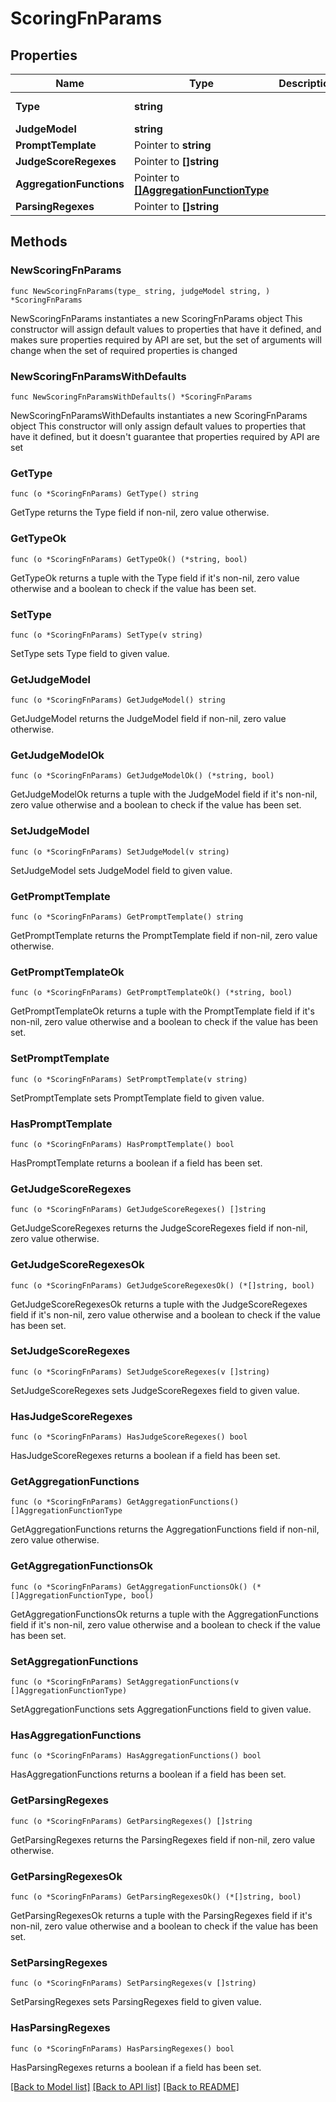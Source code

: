 # ScoringFnParams

## Properties

Name | Type | Description | Notes
------------ | ------------- | ------------- | -------------
**Type** | **string** |  | [default to "llm_as_judge"]
**JudgeModel** | **string** |  | 
**PromptTemplate** | Pointer to **string** |  | [optional] 
**JudgeScoreRegexes** | Pointer to **[]string** |  | [optional] 
**AggregationFunctions** | Pointer to [**[]AggregationFunctionType**](AggregationFunctionType.md) |  | [optional] 
**ParsingRegexes** | Pointer to **[]string** |  | [optional] 

## Methods

### NewScoringFnParams

`func NewScoringFnParams(type_ string, judgeModel string, ) *ScoringFnParams`

NewScoringFnParams instantiates a new ScoringFnParams object
This constructor will assign default values to properties that have it defined,
and makes sure properties required by API are set, but the set of arguments
will change when the set of required properties is changed

### NewScoringFnParamsWithDefaults

`func NewScoringFnParamsWithDefaults() *ScoringFnParams`

NewScoringFnParamsWithDefaults instantiates a new ScoringFnParams object
This constructor will only assign default values to properties that have it defined,
but it doesn't guarantee that properties required by API are set

### GetType

`func (o *ScoringFnParams) GetType() string`

GetType returns the Type field if non-nil, zero value otherwise.

### GetTypeOk

`func (o *ScoringFnParams) GetTypeOk() (*string, bool)`

GetTypeOk returns a tuple with the Type field if it's non-nil, zero value otherwise
and a boolean to check if the value has been set.

### SetType

`func (o *ScoringFnParams) SetType(v string)`

SetType sets Type field to given value.


### GetJudgeModel

`func (o *ScoringFnParams) GetJudgeModel() string`

GetJudgeModel returns the JudgeModel field if non-nil, zero value otherwise.

### GetJudgeModelOk

`func (o *ScoringFnParams) GetJudgeModelOk() (*string, bool)`

GetJudgeModelOk returns a tuple with the JudgeModel field if it's non-nil, zero value otherwise
and a boolean to check if the value has been set.

### SetJudgeModel

`func (o *ScoringFnParams) SetJudgeModel(v string)`

SetJudgeModel sets JudgeModel field to given value.


### GetPromptTemplate

`func (o *ScoringFnParams) GetPromptTemplate() string`

GetPromptTemplate returns the PromptTemplate field if non-nil, zero value otherwise.

### GetPromptTemplateOk

`func (o *ScoringFnParams) GetPromptTemplateOk() (*string, bool)`

GetPromptTemplateOk returns a tuple with the PromptTemplate field if it's non-nil, zero value otherwise
and a boolean to check if the value has been set.

### SetPromptTemplate

`func (o *ScoringFnParams) SetPromptTemplate(v string)`

SetPromptTemplate sets PromptTemplate field to given value.

### HasPromptTemplate

`func (o *ScoringFnParams) HasPromptTemplate() bool`

HasPromptTemplate returns a boolean if a field has been set.

### GetJudgeScoreRegexes

`func (o *ScoringFnParams) GetJudgeScoreRegexes() []string`

GetJudgeScoreRegexes returns the JudgeScoreRegexes field if non-nil, zero value otherwise.

### GetJudgeScoreRegexesOk

`func (o *ScoringFnParams) GetJudgeScoreRegexesOk() (*[]string, bool)`

GetJudgeScoreRegexesOk returns a tuple with the JudgeScoreRegexes field if it's non-nil, zero value otherwise
and a boolean to check if the value has been set.

### SetJudgeScoreRegexes

`func (o *ScoringFnParams) SetJudgeScoreRegexes(v []string)`

SetJudgeScoreRegexes sets JudgeScoreRegexes field to given value.

### HasJudgeScoreRegexes

`func (o *ScoringFnParams) HasJudgeScoreRegexes() bool`

HasJudgeScoreRegexes returns a boolean if a field has been set.

### GetAggregationFunctions

`func (o *ScoringFnParams) GetAggregationFunctions() []AggregationFunctionType`

GetAggregationFunctions returns the AggregationFunctions field if non-nil, zero value otherwise.

### GetAggregationFunctionsOk

`func (o *ScoringFnParams) GetAggregationFunctionsOk() (*[]AggregationFunctionType, bool)`

GetAggregationFunctionsOk returns a tuple with the AggregationFunctions field if it's non-nil, zero value otherwise
and a boolean to check if the value has been set.

### SetAggregationFunctions

`func (o *ScoringFnParams) SetAggregationFunctions(v []AggregationFunctionType)`

SetAggregationFunctions sets AggregationFunctions field to given value.

### HasAggregationFunctions

`func (o *ScoringFnParams) HasAggregationFunctions() bool`

HasAggregationFunctions returns a boolean if a field has been set.

### GetParsingRegexes

`func (o *ScoringFnParams) GetParsingRegexes() []string`

GetParsingRegexes returns the ParsingRegexes field if non-nil, zero value otherwise.

### GetParsingRegexesOk

`func (o *ScoringFnParams) GetParsingRegexesOk() (*[]string, bool)`

GetParsingRegexesOk returns a tuple with the ParsingRegexes field if it's non-nil, zero value otherwise
and a boolean to check if the value has been set.

### SetParsingRegexes

`func (o *ScoringFnParams) SetParsingRegexes(v []string)`

SetParsingRegexes sets ParsingRegexes field to given value.

### HasParsingRegexes

`func (o *ScoringFnParams) HasParsingRegexes() bool`

HasParsingRegexes returns a boolean if a field has been set.


[[Back to Model list]](../README.md#documentation-for-models) [[Back to API list]](../README.md#documentation-for-api-endpoints) [[Back to README]](../README.md)


